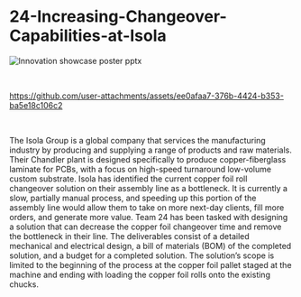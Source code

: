 # 24-Increasing-Changeover-Capabilities-at-Isola
![Innovation showcase poster pptx](https://github.com/Tatwik19/24-Increasing-Changeover-Capabilities-at-Isola/assets/67763638/7d936969-ee3f-4279-a3a5-ffb391c334be)

<br />

https://github.com/user-attachments/assets/ee0afaa7-376b-4424-b353-ba5e18c106c2


<br />

The Isola Group is a global company that services the manufacturing industry by producing and supplying a range of products and raw materials. Their Chandler plant is designed specifically to produce copper-fiberglass laminate for PCBs, with a focus on high-speed turnaround low-volume custom substrate. Isola has identified the current copper foil roll changeover solution on their assembly line as a bottleneck. It is currently a slow, partially manual process, and speeding up this portion of the assembly line would allow them to take on more next-day clients, fill more orders, and generate more value. Team 24 has been tasked with designing a solution that can decrease the copper foil changeover time and remove the bottleneck in their line. The deliverables consist of a detailed mechanical and electrical design, a bill of materials (BOM) of the completed solution, and a budget for a completed solution. The solution’s scope is limited to the beginning of the process at the copper foil pallet staged at the machine and ending with loading the copper foil rolls onto the existing chucks.

